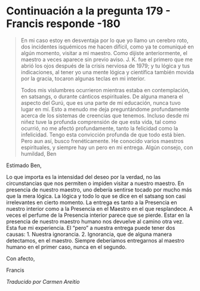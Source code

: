 # Continuación a la pregunta 179 - Francis responde -180

>En mi caso estoy en desventaja por lo que yo llamo un cerebro roto, dos incidentes isquémicos me hacen difícil, como ya te comuniqué en algún momento, visitar a mi maestro. Como dijiste anteriormente, el maestro a veces aparece sin previo aviso. J. K. fue el primero que me abrió los ojos después de la crisis nerviosa de 1979; y tu lógica y tus indicaciones, al tener yo una mente lógica y científica también movida por la gracia, tocaron algunas teclas en mi interior.
>
>Todos mis vislumbres ocurrieron mientras estaba en contemplación, en satsangs, o durante cánticos espirituales. De alguna manera el aspecto del Gurú, que es una parte de mi educación, nunca tuvo lugar en mí. Esto a menudo me deja preguntándome profundamente acerca de los sistemas de creencias que tenemos. Incluso desde mi niñez tuve la profunda comprensión de que esta vida, tal como ocurrió, no me afectó profundamente, tanto la felicidad como la infelicidad. Tengo esta convicción profunda de que todo está bien. Pero aun así, busco frenéticamente. He conocido varios maestros espirituales, y siempre hay un pero en mi entrega. Algún consejo, con humildad, Ben

Estimado Ben,

Lo que importa es la intensidad del deseo por la verdad, no las circunstancias que nos permiten o impiden visitar a nuestro maestro. En presencia de nuestro maestro, uno debería sentirse tocado por mucho más que la mera lógica. La lógica y todo lo que se dice en el satsang son casi irrelevantes en cierto momento. La entrega es tanto a la Presencia en nuestro interior como a la Presencia en el Maestro en el que resplandece. A veces el perfume de la Presencia interior parece que se pierde. Estar en la presencia de nuestro maestro humano nos devuelve al camino otra vez. Esta fue mi experiencia. El “pero” a nuestra entrega puede tener dos causas: 1. Nuestra ignorancia. 2. Ignorancia, que de alguna manera detectamos, en el maestro. Siempre deberíamos entregarnos al maestro humano en el primer caso, nunca en el segundo.

Con afecto,

Francis

_Traducido por Carmen Areitio_

